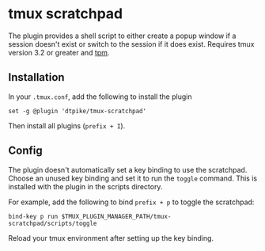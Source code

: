 # tmux scratchpad

The plugin provides a shell script to either create a popup window if a session
doesn't exist or switch to the session if it does exist. Requires tmux version
3.2 or greater and [tpm](https://github.com/tmux-plugins/tpm).

## Installation

In your `.tmux.conf`, add the following to install the plugin

```
set -g @plugin 'dtpike/tmux-scratchpad'
```
Then install all plugins (`prefix + I`).

## Config

The plugin doesn't automatically set a key binding to use the scratchpad.
Choose an unused key binding and set it to run the `toggle` command. This is
installed with the plugin in the scripts directory.

For example, add the following to bind `prefix + p` to toggle the scratchpad:

```
bind-key p run $TMUX_PLUGIN_MANAGER_PATH/tmux-scratchpad/scripts/toggle
```

Reload your tmux environment after setting up the key binding.



